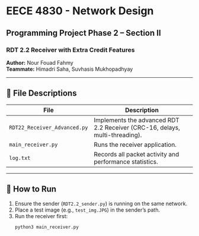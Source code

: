 # EECE 4830 - Network Design  
## Programming Project Phase 2 – Section II  
### RDT 2.2 Receiver with Extra Credit Features  
**Author:** Nour Fouad Fahmy  
**Teammate:** Himadri Saha, Suvhasis Mukhopadhyay

---

## 📁 File Descriptions
| File | Description |
|------|--------------|
| `RDT22_Receiver_Advanced.py` | Implements the advanced RDT 2.2 Receiver (CRC-16, delays, multi-threading). |
| `main_receiver.py` | Runs the receiver application. |
| `log.txt` | Records all packet activity and performance statistics. |

---

## 🚀 How to Run
1. Ensure the sender (`RDT2.2_sender.py`) is running on the same network.
2. Place a test image (e.g., `test_img.JPG`) in the sender’s path.
3. Run the receiver first:
   ```bash
   python3 main_receiver.py
